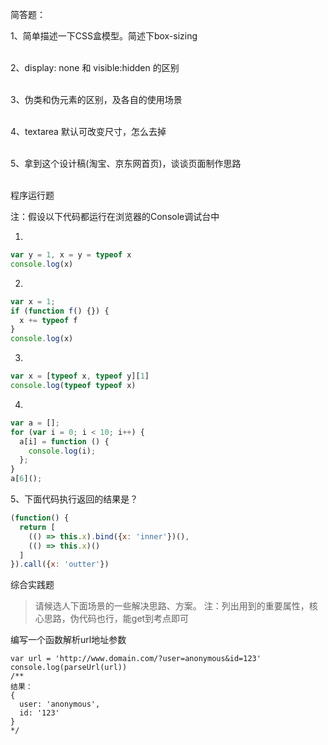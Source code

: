 简答题：

1、简单描述一下CSS盒模型。简述下box-sizing
<br>
<br>

2、display: none 和 visible:hidden 的区别 
<br>
<br>


3、伪类和伪元素的区别，及各自的使用场景
<br>
<br>


4、textarea 默认可改变尺寸，怎么去掉
<br>
<br>


5、拿到这个设计稿(淘宝、京东网首页)，谈谈页面制作思路
<br>
<br>


程序运行题

注：假设以下代码都运行在浏览器的Console调试台中

1. 

```js
var y = 1, x = y = typeof x
console.log(x)   
```

2. 

```js
var x = 1;
if (function f() {}) {
  x += typeof f
}
console.log(x)
```

3.

```js
var x = [typeof x, typeof y][1]
console.log(typeof typeof x)
```

4.

```js
var a = [];
for (var i = 0; i < 10; i++) {
  a[i] = function () {
    console.log(i);
  };
}
a[6](); 
```

5、下面代码执行返回的结果是？

```js
(function() {
  return [
    (() => this.x).bind({x: 'inner'})(),
    (() => this.x)()
  ]
}).call({x: 'outter'})
```

综合实践题

> 请候选人下面场景的一些解决思路、方案。
注：列出用到的重要属性，核心思路，伪代码也行，能get到考点即可

编写一个函数解析url地址参数

    var url = 'http://www.domain.com/?user=anonymous&id=123'
    console.log(parseUrl(url))
    /**
    结果：
    {
      user: 'anonymous',
      id: '123'      
    }
    */


